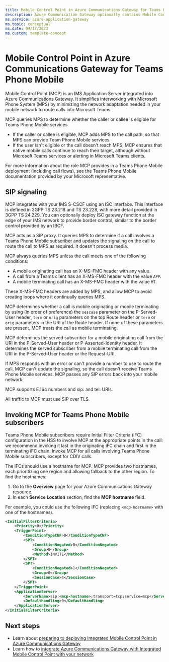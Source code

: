 ```yaml
---
title: Mobile Control Point in Azure Communications Gateway for Teams Phone Mobile
description: Azure Communication Gateway optionally contains Mobile Control Point for anchoring Teams Phone Mobile calls in the Microsoft Cloud
ms.service: azure-application-gateway
ms.topic: conceptual
ms.date: 04/17/2023
ms.custom: template-concept
---
```


# Mobile Control Point in Azure Communications Gateway for Teams Phone Mobile

Mobile Control Point (MCP) is an IMS Application Server integrated into Azure Communications Gateway. It simplifies interworking with Microsoft Phone System (MPS) by minimizing the network adaptation needed in your mobile network to route calls into Microsoft Teams.

MCP queries MPS to determine whether the caller or callee is eligible for Teams Phone Mobile services.

* If the caller or callee is eligible, MCP adds MPS to the call path, so that MPS can provide Team Phone Mobile services.
* If the user isn't eligible or the call doesn't reach MPS, MCP ensures that native mobile calls continue to reach their target, although without Microsoft Teams services or alerting in Microsoft Teams clients.

For more information about the role MCP provides in a Teams Phone Mobile deployment (including call flows), see the Teams Phone Mobile documentation provided by your Microsoft representative.

## SIP signaling

MCP integrates with your IMS S-CSCF using an ISC interface. This interface is defined in 3GPP TS 23.218 and TS 23.228, with more detail provided in 3GPP TS 24.229. You can optionally deploy ISC gateway function at the edge of your IMS network to provide border control, similar to the border control provided by an IBCF.

MCP acts as a SIP proxy. It queries MPS to determine if a call involves a Teams Phone Mobile subscriber and updates the signaling on the call to route the call to MPS as required. It doesn't process media. 

MCP always queries MPS unless the call meets one of the following conditions:

* A mobile originating call has an X-MS-FMC header with any value.
* A call from a Teams client has an X-MS-FMC header with the value `APP`.
* A mobile terminating call has an X-MS-FMC header with the value `MT`.

These X-MS-FMC headers are added by MPS, and allow MCP to avoid creating loops where it continually queries MPS.

MCP determines whether a call is mobile originating or mobile terminating by using (in order of preference) the `sescase` parameter on the P-Served-User header, `term` or `orig` parameters on the top Route header or `term` or `orig` parameters in the URI of the Route header. If none of these parameters are present, MCP treats the call as mobile terminating. 

MCP determines the served subscriber for a mobile originating call from the URI in the P-Served-User header or P-Asserted-Identity header.
It determines the served subscriber from a mobile terminating call from the URI in the P-Served-User header or the Request-URI.

If MPS responds with an error or can't provide a number to use to route the call, MCP can't update the signaling, so the call doesn't receive Teams Phone Mobile services. MCP passes any SIP errors back into your mobile network.

MCP supports E.164 numbers and sip: and tel: URIs.

All traffic to MCP must use SIP over TLS.

## Invoking MCP for Teams Phone Mobile subscribers

Teams Phone Mobile subscribers require Initial Filter Criteria (iFC) configuration in the HSS to involve MCP at the appropriate points in the call: we recommend invoking it last in the originating iFC chain and first in the terminating iFC chain. Invoke MCP for all calls involving Teams Phone Mobile subscribers, except for CDIV calls.

The iFCs should use a hostname for MCP. MCP provides two hostnames, each prioritizing one region and allowing fallback to the other region. To find the hostnames:

1. Go to the **Overview** page for your Azure Communications Gateway resource.
1. In each **Service Location** section, find the **MCP hostname** field.

For example, you could use the following iFC (replacing *`<mcp-hostname>`* with one of the hostnames).

```xml
<InitialFilterCriteria>
    <Priority>0</Priority>
    <TriggerPoint>
        <ConditionTypeCNF>0</ConditionTypeCNF>
        <SPT>
            <ConditionNegated>0</ConditionNegated>
            <Group>0</Group>
            <Method>INVITE</Method>
        </SPT>
        <SPT>
            <ConditionNegated>1</ConditionNegated>
            <Group>0</Group>
            <SessionCase>4</SessionCase>
        </SPT>
    </TriggerPoint>
    <ApplicationServer>
        <ServerName>sip:<mcp-hostname>;transport=tcp;service=mcp</ServerName>
        <DefaultHandling>0</DefaultHandling>
    </ApplicationServer>
</InitialFilterCriteria>
```

## Next steps

- Learn about [preparing to deploying Integrated Mobile Control Point in Azure Communications Gateway](prepare-to-deploy.md)
- Learn how to [integrate Azure Communications Gateway with Integrated Mobile Control Point with your network](prepare-for-live-traffic-operator-connect.md)


